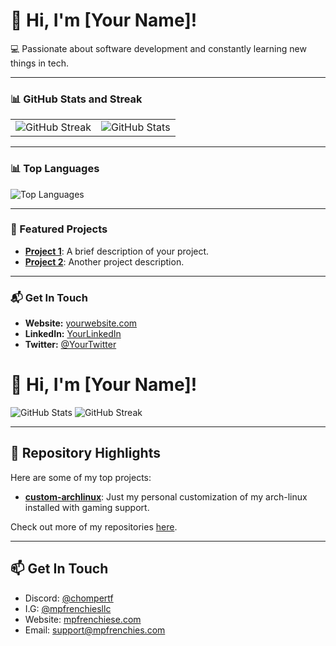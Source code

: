# 👋 Hi, I'm [Your Name]!

💻 Passionate about software development and constantly learning new things in tech.

---

### 📊 GitHub Stats and Streak

<table>
  <tr>
    <td>
      <img src="https://github-readme-streak-stats.herokuapp.com/?user=cannomaly&theme=dark&hide_border=true&card_width=400" alt="GitHub Streak"/>
    </td>
    <td>
      <img src="https://github-readme-stats.vercel.app/api?username=cannomaly&show_icons=true&theme=dark&hide_border=true&hide_title=true&card_width=400" alt="GitHub Stats"/>
    </td>
  </tr>
</table>

---

### 📊 Top Languages

![Top Languages](https://github-readme-stats.vercel.app/api/top-langs/?username=cannomaly&theme=dark&layout=compact&hide_border=true&card_width=400)

---

### 🌟 Featured Projects

- [**Project 1**](https://github.com/cannomaly/PROJECT_1): A brief description of your project.
- [**Project 2**](https://github.com/cannomaly/PROJECT_2): Another project description.

---

### 📬 Get In Touch

- **Website:** [yourwebsite.com](https://yourwebsite.com)
- **LinkedIn:** [YourLinkedIn](https://linkedin.com/in/cannomaly)
- **Twitter:** [@YourTwitter](https://twitter.com/cannomaly)






# 👋 Hi, I'm [Your Name]!

![GitHub Stats](https://github-readme-stats.vercel.app/api?username=cannomaly&show=reviews,discussions_started,discussions_answered,prs_merged,prs_merged_percentage&show_icons=true&theme=dark&hide_border=true&hide_title=true)
![GitHub Streak](https://github-readme-streak-stats.herokuapp.com/?user=cannomaly&theme=dark&hide_border=true&card_width=400)

---

## 🚀 Repository Highlights

Here are some of my top projects:

- [**custom-archlinux**](https://github.com/cannomaly/custom-archlinux): Just my personal customization of my arch-linux installed with gaming support.

Check out more of my repositories [here](https://github.com/cannomaly?tab=repositories).

---

## 📫 Get In Touch

- Discord: [@chompertf](https://discord.gg/aVyAwTS3eN)
- I.G: [@mpfrenchiesllc](https://www.instagram.com/mpfrenchiesllc/)
- Website: [mpfrenchiese.com](http://www.mpfrenchies.com)
- Email: support@mpfrenchies.com

<!---
<a href="https://github.com/anuraghazra/github-readme-stats">
  <img src="https://github-readme-stats.vercel.app/api?username=cannomaly&show=reviews,discussions_started,discussions_answered,prs_merged,prs_merged_percentage&show_icons=true&theme=dark&layout=compact" />
</a>

<a href="https://github.com/anuraghazra/github-readme-stats">
  <img src="https://github-readme-stats.vercel.app/api?username=cannomaly&show_icons=true&theme=dark&count_private=true&hide_border=true&layout=compact&card_width=320" />
</a>

<a href="https://github.com/anuraghazra/github-readme-stats">
  <img src="https://github-readme-streak-stats.herokuapp.com/?user=cannomaly&theme=dark&hide_border=true&layout=compact&langs_count=8&card_width=320" />
</a>

<a href="https://github.com/anuraghazra/github-readme-stats">
  <img src="https://github-readme-stats.vercel.app/api/top-langs/?username=cannomaly&layout=compact&theme=dark&hide_border=true&" />
</a>

<a href="https://github.com/anuraghazra/github-readme-stats">
  <img src="https://github-profile-summary-cards.vercel.app/api/cards/repos-per-language?username=cannomaly&theme=dark&hide_border=true&layout=compact" />
</a>
--->
